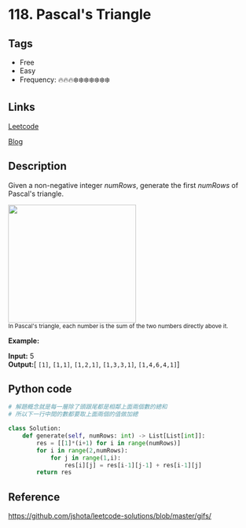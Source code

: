 # 118. Pascal's Triangle

## Tags

- Free
- Easy
- Frequency: :fire::fire::fire::snowflake::snowflake::snowflake::snowflake::snowflake::snowflake::snowflake:

## Links

[Leetcode](https://leetcode.com/problems/pascals-triangle/description/)

[Blog](http://206.81.6.248:12306/leetcode/pascals-triangle/description)

## Description

Given a non-negative integer <em>numRows</em>, generate the first <em>numRows</em> of Pascal's triangle.

<img alt="" src="https://upload.wikimedia.org/wikipedia/commons/0/0d/PascalTriangleAnimated2.gif" style="height:240px; width:260px"/><br/>
<small>In Pascal's triangle, each number is the sum of the two numbers directly above it.</small>

<strong>Example:</strong>

<strong>Input:</strong> 5  
<strong>Output:</strong>[     <code>[1]</code>,    <code>[1,1]</code>,   <code>[1,2,1]</code>,  <code>[1,3,3,1]</code>, <code>[1,4,6,4,1]</code>]

## Python code

```python
# 解題概念就是每一層除了頭跟尾都是相鄰上面兩個數的總和
# 所以下一行中間的數都要取上面兩個的值做加總

class Solution:
    def generate(self, numRows: int) -> List[List[int]]:
        res = [[1]*(i+1) for i in range(numRows)]
        for i in range(2,numRows):
            for j in range(1,i):
                res[i][j] = res[i-1][j-1] + res[i-1][j]
        return res
```

## Reference

https://github.com/jshota/leetcode-solutions/blob/master/gifs/
